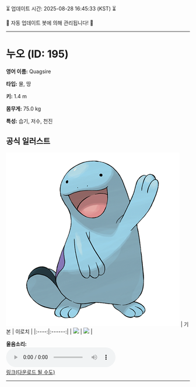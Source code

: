 
⏳ 업데이트 시간: 2025-08-28 16:45:33 (KST) ⏳

🤖 자동 업데이트 봇에 의해 관리됩니다! 🤖

---

# 누오 (ID: 195)
**영어 이름:** Quagsire

**타입:** 물, 땅

**키:** 1.4 m

**몸무게:** 75.0 kg

**특성:** 습기, 저수, 천진

## 공식 일러스트
![](https://raw.githubusercontent.com/PokeAPI/sprites/master/sprites/pokemon/other/official-artwork/195.png)
| 기본 | 이로치 |
|:----:|:------:|
| <img src="http://play.pokemonshowdown.com/sprites/ani/quagsire.gif" width="200"> | <img src="http://play.pokemonshowdown.com/sprites/ani-shiny/quagsire.gif" width="200"> |

**울음소리:**<br><audio controls src="https://raw.githubusercontent.com/PokeAPI/cries/main/cries/pokemon/latest/195.ogg"></audio><br> [링크(다운로드 될 수도)](https://raw.githubusercontent.com/PokeAPI/cries/main/cries/pokemon/latest/195.ogg)


---
